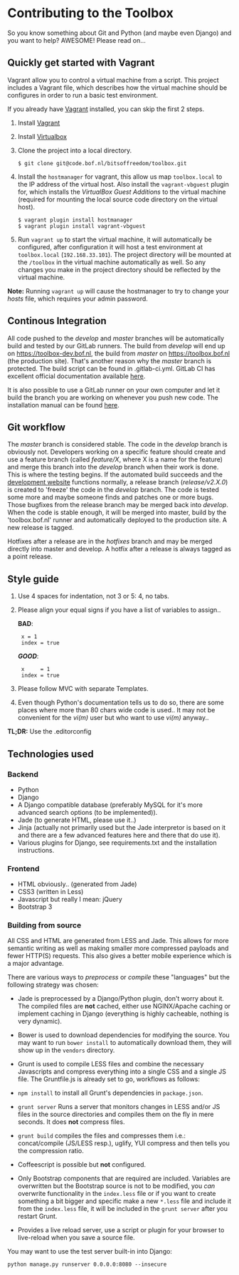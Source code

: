 Contributing to the Toolbox
===========================

So you know something about Git and Python (and maybe even Django) and you want to help? AWESOME! Please read on...

Quickly get started with Vagrant
--------------------------------

Vagrant allow you to control a virtual machine from a script. This project includes a Vagrant file, which describes how the virtual machine should be configures in order to run a basic test environment.

If you already have [Vagrant](https://www.vagrantup.com/) installed, you can skip the first 2 steps.

1. Install [Vagrant](https://www.vagrantup.com/)
2. Install [Virtualbox](https://www.virtualbox.org/)
3. Clone the project into a local directory.
   
    ```console
    $ git clone git@code.bof.nl/bitsoffreedom/toolbox.git
    ```

4. Install the `hostmanager` for vagrant, this allow us map `toolbox.local` to the IP address of the virtual host. Also install the `vagrant-vbguest` plugin for, which installs the *VirtualBox Guest Additions* to the virtual machine (required for mounting the local source code directory on the virtual host).
    ```console
    $ vagrant plugin install hostmanager
    $ vagrant plugin install vagrant-vbguest
    ```

5. Run `vagrant up` to start the virtual machine, it will automatically be configured, after configuration it will host a test environment at `toolbox.local` (`192.168.33.101`). The project directory will be mounted at the `/toolbox` in the virtual machine automatically as well. So any changes you make in the project directory should be reflected by the virtual machine. 

__Note:__ Running `vagrant up` will cause the hostmanager to try to change your *hosts* file, which requires your admin password.

Continous Integration
---------------------

All code pushed to the *develop* and *master* branches will be automatically build and tested by our GitLab runners. The build from *develop* will end up on https://toolbox-dev.bof.nl, the build from *master* on https://toolbox.bof.nl (the production site). That's another reason why the *master* branch is protected. The build script can be found in .gitlab-ci.yml. GitLab CI has excellent official documentation available [here](http://doc.gitlab.com/ce/ci/).

It is also possible to use a GitLab runner on your own computer and let it build the branch you are working on whenever you push new code. The installation manual can be found [here](https://gitlab.com/gitlab-org/gitlab-ci-multi-runner/#installation).

Git workflow
------------

The *master* branch is considered stable. The code in the *develop* branch is obviously not. Developers working on a specific feature should create and use a feature branch (called *feature/X*, where X is a name for the feature) and merge this branch into the *develop* branch when their work is done. This is where the testing begins. If the automated build succeeds and the [development website](https://toolbox-dev.bof.nl) functions normally, a release branch (*release/v2.X.0*) is created to 'freeze' the code in the *develop* branch. The code is tested some more and maybe someone finds and patches one or more bugs. Those bugfixes from the release branch may be merged back into *develop*. When the code is stable enough, it will be merged into master, build by the 'toolbox.bof.nl' runner and automatically deployed to the production site. A new release is tagged.

Hotfixes after a release are in the *hotfixes* branch and may be merged directly into master and develop. A hotfix after a release is always tagged as a point release.

Style guide
-----------

1. Use 4 spaces for indentation, not 3 or 5: 4, no tabs.
2. Please align your equal signs if you have a list of variables to assign..
   
   **BAD**:
   
        x = 1
        index = true
       
   ***GOOD***:
   
        x     = 1
        index = true

3. Please follow MVC with separate Templates.
4. Even though Python's documentation tells us to do so, there are some places where more than 80 chars wide code is used..
   It may not be convenient for the *vi(m)* user but who want to use *vi(m)* anyway..

**TL;DR:** Use the .editorconfig

Technologies used
-----------------

### Backend
 - Python
 - Django
 - A Django compatible database (preferably MySQL for it's more advanced search options (to be implemented)).
 - Jade (to generate HTML, please use it..)
 - Jinja (actually not primarily used but the Jade interpretor is based on it and there are a few advanced features here and there that do use it).
 - Various plugins for Django, see requirements.txt and the installation instructions.
 
### Frontend

 - HTML obviously.. (generated from Jade)
 - CSS3 (written in Less)
 - Javascript but really I mean: jQuery
 - Bootstrap 3
 
### Building from source

All CSS and HTML are generated from LESS and Jade. This allows for more semantic writing as well as making smaller more compressed payloads and fewer HTTP(S) requests. This also gives a better mobile experience which is a major advantage.

There are various ways to *preprocess* or *compile* these "languages" but the following strategy was chosen:

- Jade is preprocessed by a Django/Python plugin, don't worry about it. The compiled files are **not** cached, either use NGINX/Apache caching or implement caching in Django (everything is highly cacheable, nothing is very dynamic).
- Bower is used to download dependencies for modifying the source. You may want to run `bower install` to automatically download them, they will show up in the `vendors` directory.
- Grunt is used to compile LESS files and combine the necessary Javascripts and compress everything into a single CSS and a single JS file. The Gruntfile.js is already set to go, workflows as follows:
 - `npm install` to install all Grunt's dependencies in `package.json`.
 - `grunt server`
    Runs a server that monitors changes in LESS and/or JS files in the source directories and compiles them on the fly in mere seconds. It does **not** compress files.
 - `grunt build` compiles the files and compresses them i.e.: concat/compile (JS/LESS resp.), uglify, YUI compress and then tells you the compression ratio.
 - Coffeescript is possible but **not** configured.
 
 - Only Bootstrap components that are required are included. Variables are overwritten but the Bootstrap source is not to be modified, you *can* overwrite functionality in the `index.less` file or if you want to create something a bit bigger and specific make a new `*.less` file and include it from the `index.less` file, it will be included in the `grunt server` after you restart Grunt.
 - Provides a live reload server, use a script or plugin for your browser to live-reload when you save a source file.

You may want to use the test server built-in into Django:

    python manage.py runserver 0.0.0.0:8080 --insecure

